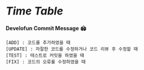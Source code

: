 # ***Time Table***

**Develofun Commit Message** 🏟 
```
[ADD] : 코드를 추가하였을 때
[UPDATE] : 자잘한 코드를 수정하거나 코드 리뷰 후 수정할 때
[TEST] : 테스트로 커밋을 하였을 때
[FIX] : 코드의 오류를 수정하였을 때
```